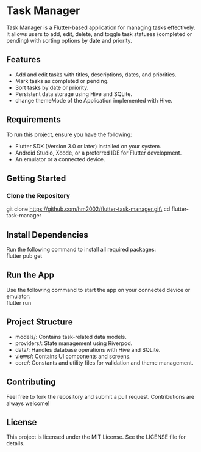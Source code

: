 # Task Manager

Task Manager is a Flutter-based application for managing tasks effectively. It allows users to add, edit, delete, and toggle task statuses (completed or pending) with sorting options by date and priority.

## Features

- Add and edit tasks with titles, descriptions, dates, and priorities.
- Mark tasks as completed or pending.
- Sort tasks by date or priority.
- Persistent data storage using Hive and SQLite.
- change themeMode of the Application implemented with Hive.

## Requirements

To run this project, ensure you have the following:

- Flutter SDK (Version 3.0 or later) installed on your system.
- Android Studio, Xcode, or a preferred IDE for Flutter development.
- An emulator or a connected device.

## Getting Started
### Clone the Repository

git clone https://github.com/hm2002/flutter-task-manager.git\
cd flutter-task-manager

## Install Dependencies

Run the following command to install all required packages:\
flutter pub get

## Run the App

Use the following command to start the app on your connected device or emulator:\
flutter run

## Project Structure

- models/: Contains task-related data models.
- providers/: State management using Riverpod.
- data/: Handles database operations with Hive and SQLite.
- views/: Contains UI components and screens.
- core/: Constants and utility files for validation and theme management.

## Contributing

Feel free to fork the repository and submit a pull request. Contributions are always welcome!

## License

This project is licensed under the MIT License. See the LICENSE file for details.